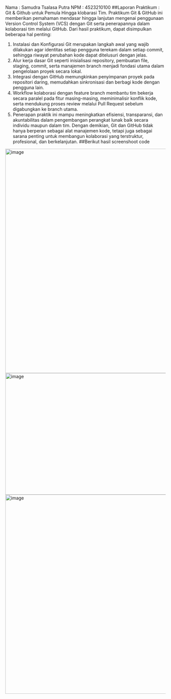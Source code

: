 Nama  : Samudra Tsalasa Putra
NPM   : 4523210100
##Laporan Praktikum : Git & Github untuk Pemula Hingga klobarasi Tim.
Praktikum Git & GitHub ini memberikan pemahaman mendasar hingga lanjutan mengenai penggunaan Version Control System (VCS) dengan Git serta penerapannya dalam kolaborasi tim melalui GitHub. Dari hasil praktikum, dapat disimpulkan beberapa hal penting:
1. Instalasi dan Konfigurasi Git merupakan langkah awal yang wajib dilakukan agar identitas setiap pengguna terekam dalam setiap commit, sehingga riwayat perubahan kode dapat ditelusuri dengan jelas.
2. Alur kerja dasar Git seperti inisialisasi repository, pembuatan file, staging, commit, serta manajemen branch menjadi fondasi utama dalam pengelolaan proyek secara lokal.
3. Integrasi dengan GitHub memungkinkan penyimpanan proyek pada repositori daring, memudahkan sinkronisasi dan berbagi kode dengan pengguna lain.
4. Workflow kolaborasi dengan feature branch membantu tim bekerja secara paralel pada fitur masing-masing, meminimalisir konflik kode, serta mendukung proses review melalui Pull Request sebelum digabungkan ke branch utama.
5. Penerapan praktik ini mampu meningkatkan efisiensi, transparansi, dan akuntabilitas dalam pengembangan perangkat lunak baik secara individu maupun dalam tim.
Dengan demikian, Git dan GitHub tidak hanya berperan sebagai alat manajemen kode, tetapi juga sebagai sarana penting untuk membangun kolaborasi yang terstruktur, profesional, dan berkelanjutan.
##Berikut hasil screenshoot code 
<img width="803" height="705" alt="image" src="https://github.com/user-attachments/assets/053db662-2fa9-4dbe-9216-6ae8f15d185f" />
<img width="890" height="382" alt="image" src="https://github.com/user-attachments/assets/d64d5ec7-e72a-4038-b7e8-e580303d5954" />
<img width="1026" height="626" alt="image" src="https://github.com/user-attachments/assets/eb69d05e-6b7b-4915-865b-2ba8558b1d34" />
